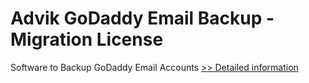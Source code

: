 # Advik GoDaddy Email Backup - Migration License
Software to Backup GoDaddy Email Accounts
[>> Detailed information](https://secure.shareit.com/shareit/product.html?productid=300857078&affiliateid=200057808)